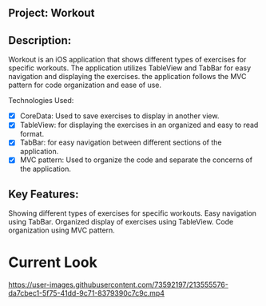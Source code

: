## Project: Workout

## Description:
Workout is an iOS application that shows different types of exercises for specific workouts. The application utilizes TableView and TabBar for easy navigation and displaying the exercises. the application follows the MVC pattern for code organization and ease of use.

Technologies Used:

- [x] CoreData: Used to save exercises to display in another view.
- [x] TableView: for displaying the exercises in an organized and easy to read format.
- [x] TabBar: for easy navigation between different sections of the application.
- [x] MVC pattern: Used to organize the code and separate the concerns of the application.

## Key Features:

Showing different types of exercises for specific workouts.
Easy navigation using TabBar.
Organized display of exercises using TableView.
Code organization using MVC pattern.

 # Current Look
 
https://user-images.githubusercontent.com/73592197/213555576-da7cbec1-5f75-41dd-9c71-8379390c7c9c.mp4


